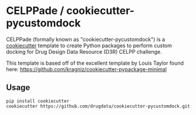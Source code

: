 CELPPade / cookiecutter-pycustomdock
==============================

CELPPade (formally known as "cookiecutter-pycustomdock") is a [cookiecutter](https://github.com/audreyr/cookiecutter) 
template to create Python packages to perform custom docking for Drug Design Data Resource (D3R) CELPP challenge.

This template is based off of the excellent template by Louis Taylor found here:
https://github.com/kragniz/cookiecutter-pypackage-minimal


Usage
-----

    pip install cookiecutter
    cookiecutter https://github.com/drugdata/cookiecutter-pycustomdock.git

